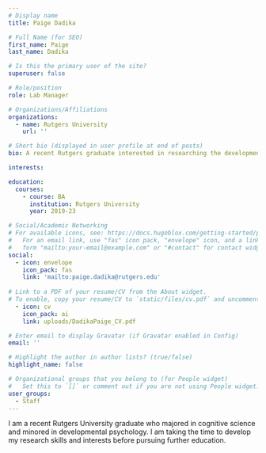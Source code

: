 ```yaml
---
# Display name
title: Paige Dadika

# Full Name (for SEO)
first_name: Paige
last_name: Dadika

# Is this the primary user of the site?
superuser: false

# Role/position
role: Lab Manager

# Organizations/Affiliations
organizations:
  - name: Rutgers University
    url: ''

# Short bio (displayed in user profile at end of posts)
bio: A recent Rutgers graduate interested in researching the development of mathematical reasoning.

interests:

education:
  courses:
    - course: BA
      institution: Rutgers University
      year: 2019-23

# Social/Academic Networking
# For available icons, see: https://docs.hugoblox.com/getting-started/page-builder/#icons
#   For an email link, use "fas" icon pack, "envelope" icon, and a link in the
#   form "mailto:your-email@example.com" or "#contact" for contact widget.
social:
  - icon: envelope
    icon_pack: fas
    link: 'mailto:paige.dadika@rutgers.edu'
    
# Link to a PDF of your resume/CV from the About widget.
# To enable, copy your resume/CV to `static/files/cv.pdf` and uncomment the lines below.
  - icon: cv
    icon_pack: ai
    link: uploads/DadikaPaige_CV.pdf

# Enter email to display Gravatar (if Gravatar enabled in Config)
email: ''

# Highlight the author in author lists? (true/false)
highlight_name: false

# Organizational groups that you belong to (for People widget)
#   Set this to `[]` or comment out if you are not using People widget.
user_groups:
  - Staff
---
```


I am a recent Rutgers University graduate who majored in cognitive science and minored in developmental psychology. I am taking the time to develop my research skills and interests before pursuing further education.
